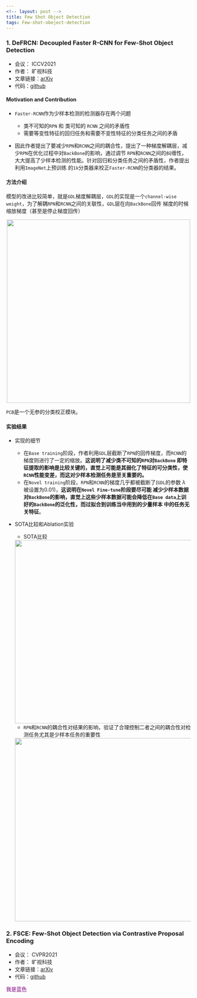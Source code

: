 ```yaml
---
<!-- layout: post -->
title: Few Shot Object Detection
tags: Few-shot-obeject-detection
---
```



### 1. DeFRCN: Decoupled Faster R-CNN for Few-Shot Object Detection

- 会议： ICCV2021
- 作者： 旷视科技
- 文章链接：[arXiv](https://arxiv.org/pdf/2108.09017.pdf)
- 代码：[github](https://github.com/er-muyue/DeFRCN)



#### **Motivation** and **Contribution**

- `Faster-RCNN`作为少样本检测的检测器存在两个问题
  - 类不可知的`RPN` 和 类可知的 `RCNN` 之间的矛盾性
  - 需要等变性特征的回归任务和需要不变性特征的分类任务之间的矛盾

- 因此作者提出了要减少`RPN`和`RCNN`之间的耦合性，提出了一种梯度解耦层，减少`RPN`在优化过程中对`BackBone`的影响，通过调节
`RPN`和`RCNN`之间的纠缠性，大大提高了少样本检测的性能。针对回归和分类任务之间的矛盾性，作者提出利用`ImageNet`上预训练
  的`1k`分类器来校正`Faster-RCNN`的分类器的结果。

#### 方法介绍

模型的改进比较简单，就是`GDL`梯度解耦层，`GDL`的实现是一个`channel-wise weight`，为了解耦`RPN`和`RCNN`之间的关联性，`GDL`层在向`BackBone`回传
梯度的时候缩放梯度（甚至是停止梯度回传）

 <div align=center><img src="https://i.postimg.cc/fTMCtbH9/DeFRCN-1.png" width="500"></div>

`PCB`是一个无参的分类校正模块。

#### 实验结果

- 实现的细节
  - 在`Base training`阶段，作者利用`GDL`层截断了`RPN`的回传梯度，而`RCNN`的梯度则进行了一定的缩放。**这说明了减少类不可知的`RPN`对`BackBone`
    即特征提取的影响是比较关键的，直觉上可能是其弱化了特征的可分类性，使`RCNN`性能变差，而这对少样本检测任务是至关重要的。**
  - 在`Novel training`阶段，`RPN`和`RCNN`的梯度几乎都被截断了(`GDL`的参数 $\lambda$ 被设置为0.01)，**这说明在`Novel Fine-tune`阶段要尽可能
    减少少样本数据对`BackBone`的影响，直觉上这些少样本数据可能会降低在`Base data`上训好的`BackBone`的泛化性，而过拟合到训练当中用到的少量样本
    中的任务无关特征**。

- SOTA比较和Ablation实验

    - SOTA比较

    <div align=center><img src="https://i.postimg.cc/g2XZnFPh/DeFRCN-2.png" width="500"></div>

    - `RPN`和`RCNN`的耦合性对结果的影响，验证了合理控制二者之间的耦合性对检测任务尤其是少样本任务的重要性

    <div align=center><img src="https://i.postimg.cc/5yKX2p7p/DeFRCN-3.png" width="500"></div>



### 2. FSCE: Few-Shot Object Detection via Contrastive Proposal Encoding

- 会议： CVPR2021
- 作者： 旷视科技
- 文章链接：[arXiv](https://arxiv.org/pdf/2108.09017.pdf)
- 代码：[github](https://github.com/er-muyue/DeFRCN)


<font color=purple>我是蓝色</font>





